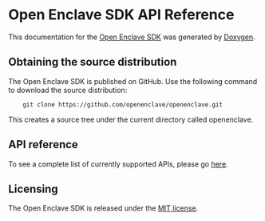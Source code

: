 Open Enclave SDK API Reference
==============================

This documentation for the [Open Enclave SDK](https://github.com/openenclave/openenclave)
was generated by [Doxygen](http://www.doxygen.nl/).

## Obtaining the source distribution

The Open Enclave SDK is published on GitHub. Use the following command to download the source distribution:

        git clone https://github.com/openenclave/openenclave.git

This creates a source tree under the current directory called openenclave.

## API reference
To see a complete list of currently supported APIs, please go [here](https://openenclave.github.io/openenclave/api/globals.html).


## Licensing

The Open Enclave SDK is released under the [MIT license](https://github.com/openenclave/openenclave/blob/master/LICENSE).
